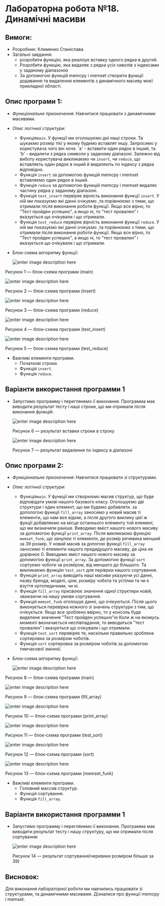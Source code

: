 # Лабораторна робота №18. Динамічні масиви
## Вимоги:
-   Розробник: Клименко Станіслава
-   Загальні завдання: 
    * розробити функцію, яка реалізує вставку одного рядка в другий.
    * Розробити функцію, яка видаляє з рядка усіх сиволів з індексами у заданому діапазонію
    * За допомогою функцій memcpy i memset створити функції додавання та видалення елементів з динамічного масиву моєї прикладної області.

## Опис програми 1:

- *Функціональне призначення*: Навчитися працювати з динамічними масивами.

- *Опис логічної структури*:
    - Функція``main``. У функції ми оголошуємо дні наші строки. Та шукаємо розмір тієї у якому будемо вставлят іншу.
      Запросимо у користувача чого він хоче. 'а' - вставити один рядок в інший, та 'b' - видалити з рядка символи у заданому діапазоні.
      Залежно від виботу користувача викликаємо чи ``insert``, чи ``reduce``, що вставляєть один рядок в інший й видаляють по індексу з рядка відповідно.
    - Функція ``insert`` за допомогою функцій memcpy i memset вставляємо один рядок в інший.
    - Функція ``reduce`` за допомогою функцій memcpy i memset видаляє частину рядка у заданому діапазоні.
    - Функція ``test_insert`` первіряє вірність виконання функції ``insert``. У ній ми показуємо які данні очікуємо ,та порівнюємо з тими, що отримали після виконання роботи функції.
      Якщо все вірно, то "Тест пройден успешно", а якщо ні, то "тест провален" і вказується що очікували і що отримали.   
    - Функція ``test_reduce`` первіряє вірність виконання функції ``reduce``. У ній ми показуємо які данні очікуємо ,та порівнюємо з тими, що отримали після виконання роботи функції.
      Якщо все вірно, то "Тест пройден успешно", а якщо ні, то "тест провален" і вказується що очікували і що отримали.
- Блок-схема алгоритму функції:

  ![enter image description here](asses/main1_18.png)

Рисунок 1 — блок-схема програми (main)

![enter image description here](asses/insert18.png)

Рисунок 2 — блок-схема програми (insert)

![enter image description here](asses/reduce18.png)

Рисунок 3 — блок-схема програми (reduce)

![enter image description here](asses/test_insert18.png)

Рисунок 4 — блок-схема програми (test_insert)

![enter image description here](asses/test_reduce18.png)

Рисунок 5 — блок-схема програми (test_reduce)

- Важливі елементи програми.
    * Початкові строки.
    * Функція ``insert``.
    * Функція ``reduce``.

## Варіанти використання программи 1
- Запустимо программу і переглянемо ії виконання. Программа має виводити результат тесту і наші строки, що ми отримали після виконання функцій:
  
  ![enter image description here](asses/test_insert.png)
  
  Рисунок 6 — результат вставки строки в строку

  ![enter image description here](asses/test_reduce.png)

  Рисунок 7 — результат видалення по індексу в діапазоні

## Опис програми 2:

- *Функціональне призначення*: Навчитися працювати зі структурами.

- *Опис логічної структури*:
    - Функція``main``. У функції ми створюємо масив структур, що буде відповідати умові нашого базового класу.
      Оголошуємо дві структури і один елемент, що ми будемо добавляти.
      за допологою функції ``fill_array`` заносимо у новий масив ті елементи, що нам вєе відомі, а після другого виклику цієї ж фукції добавляємо на місце останнього елементу той елемент, що ми визначили раніше.
      Виводимо вміст нашого нового масиву за допомогою функції ``print_array``.
      Після викликаємо функцію ``memset_funk``, що занулює ті елементи, де розмір речевика менший за 39 розмір.
      У новий масив за допогою функції ``fill_array`` заносимо ті елементи нашого предидущого масиву, де ціна не дорівнює 0.
      Виводимо вміст нашого нового масиву за допомогою функції ``print_array``.
      За допомогою функції ``sort`` сортуємо чоботи за розміром, від меншого до більшого.
      Та викликаємо функцію ``test_sort`` для періврки нашого сортування.
    - Функція ``print_array`` виводить наші масиви указуючи усі данні, назву бренда, моделі, ціни, розміру чобота та устілки та чи є взуття ортопедичним, чи ні.
    - Функція ``fill_array`` присвоює значення одної структири новій, зважаючи на нашу умови сортування.
    - Функція ``memset_funk`` оголошує данні, що очікуються. Після цього виконується перевірка кожного зі значень структури з тим, що очікується. Якщо все зроблено ввірно, то у консоль буде виделене значення "Тест пройден успешно"ю Коли ж на якомусь моменті визначається неспівпадання, то виводиться "тест провален" і вказується що очікували і що отримали.
    - Функція ``test_sort`` перевіряє те, наскільки правильно зроблена сортировка за розміром чоботів.
    - Функція ``sort`` сортировка за розміром чоботів за допомогою тимчасової змінної.
- Блок-схема алгоритму функції:

  ![enter image description here](asses/main3_18.png)

Рисунок 8 — блок-схема програми (main)

![enter image description here](asses/fill_array18.png)

Рисунок 9 — блок-схема програми (fill_array)

![enter image description here](asses/print_array18.png)

Рисунок 10 — блок-схема програми (print_array)

![enter image description here](asses/test_sort.png)

Рисунок 11 — блок-схема програми (test_sort)

![enter image description here](asses/sort18.png)

Рисунок 12 — блок-схема програми (sort)

![enter image description here](asses/memset18.png)

Рисунок 13 — блок-схема програми (memset_funk)

- Важливі елементи програми.
    * Головний массив структур.
    * Функція сортування.
    * Функція ``fill_array``.

## Варіанти використання программи 1
- Запустимо программу і переглянемо ії виконання. Программа має виводити результат тесту і нашу структуру, що ми отримали після сортування:

  ![enter image description here](asses/test.png)

  Рисунок 14 — результат сортування(черевики розміром більше за 39)


## Висновок:
Для виконання лабораторної роботи ми навчились працювати зі структурами, та динамічними масивами. Дізналися про функції memcpy i memset.